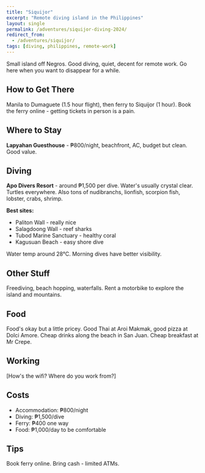 ```yaml
---
title: "Siquijor"
excerpt: "Remote diving island in the Philippines"
layout: single
permalink: /adventures/siquijor-diving-2024/
redirect_from:
  - /adventures/siquijor/
tags: [diving, philippines, remote-work]
---
```


Small island off Negros. Good diving, quiet, decent for remote work. Go here when you want to disappear for a while.

## How to Get There
Manila to Dumaguete (1.5 hour flight), then ferry to Siquijor (1 hour). Book the ferry online - getting tickets in person is a pain.

## Where to Stay
**Lapyahan Guesthouse** - ₱800/night, beachfront, AC, budget but clean. Good value.

## Diving
**Apo Divers Resort** - around ₱1,500 per dive. Water's usually crystal clear. Turtles everywhere. Also tons of nudibranchs, lionfish, scorpion fish, lobster, crabs, shrimp.

**Best sites:**
- Paliton Wall - really nice
- Salagdoong Wall - reef sharks
- Tubod Marine Sanctuary - healthy coral
- Kagusuan Beach - easy shore dive

Water temp around 28°C. Morning dives have better visibility.

## Other Stuff
Freediving, beach hopping, waterfalls. Rent a motorbike to explore the island and mountains.

## Food
Food's okay but a little pricey. Good Thai at Aroi Makmak, good pizza at Dolci Amore. Cheap drinks along the beach in San Juan. Cheap breakfast at Mr Crepe.

## Working
[How's the wifi? Where do you work from?]

## Costs
- Accommodation: ₱800/night
- Diving: ₱1,500/dive
- Ferry: ₱400 one way
- Food: ₱1,000/day to be comfortable

## Tips
Book ferry online. Bring cash - limited ATMs.